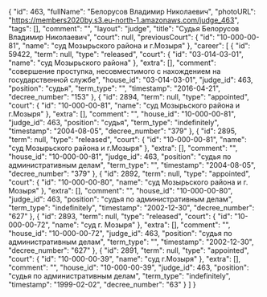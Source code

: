 {
    "id": 463,
    "fullName": "Белорусов Владимир Николаевич",
    "photoURL": "https://members2020by.s3.eu-north-1.amazonaws.com/judge_463",
    "tags": [],
    "comment": "",
    "layout": "judge",
    "title": "Судья Белорусов Владимир Николаевич",
    "court": null,
    "previousCourt": {
        "id": "10-000-00-81",
        "name": "суд Мозырьского района и г.Мозыря"
    },
    "career": [
        {
            "id": 59422,
            "term": null,
            "type": "released",
            "court": {
                "id": "03-014-03-01",
                "name": "суд Мозырьского района"
            },
            "extra": [],
            "comment": "совершение проступка, несовместимого с нахождением на государственной службе",
            "house_id": "03-014-03-01",
            "judge_id": 463,
            "position": "судья",
            "term_type": "",
            "timestamp": "2016-04-21",
            "decree_number": "153"
        },
        {
            "id": 2894,
            "term": null,
            "type": "appointed",
            "court": {
                "id": "10-000-00-81",
                "name": "суд Мозырьского района и г.Мозыря"
            },
            "extra": [],
            "comment": "",
            "house_id": "10-000-00-81",
            "judge_id": 463,
            "position": "судья",
            "term_type": "indefinitely",
            "timestamp": "2004-08-05",
            "decree_number": "379"
        },
        {
            "id": 2895,
            "term": null,
            "type": "released",
            "court": {
                "id": "10-000-00-81",
                "name": "суд Мозырьского района и г.Мозыря"
            },
            "extra": [],
            "comment": "",
            "house_id": "10-000-00-81",
            "judge_id": 463,
            "position": "судья по административным делам",
            "term_type": "",
            "timestamp": "2004-08-05",
            "decree_number": "379"
        },
        {
            "id": 2892,
            "term": null,
            "type": "appointed",
            "court": {
                "id": "10-000-00-80",
                "name": "суд Мозырьского района и г. Мозыря"
            },
            "extra": [],
            "comment": "",
            "house_id": "10-000-00-80",
            "judge_id": 463,
            "position": "судья по административным делам",
            "term_type": "indefinitely",
            "timestamp": "2002-12-30",
            "decree_number": "627"
        },
        {
            "id": 2893,
            "term": null,
            "type": "released",
            "court": {
                "id": "10-000-00-72",
                "name": "суд г. Мозыря"
            },
            "extra": [],
            "comment": "",
            "house_id": "10-000-00-72",
            "judge_id": 463,
            "position": "судья по административным делам",
            "term_type": "",
            "timestamp": "2002-12-30",
            "decree_number": "627"
        },
        {
            "id": 2891,
            "term": null,
            "type": "appointed",
            "court": {
                "id": "10-000-00-39",
                "name": "суд г.Мозыря"
            },
            "extra": [],
            "comment": "",
            "house_id": "10-000-00-39",
            "judge_id": 463,
            "position": "судья по административным делам",
            "term_type": "indefinitely",
            "timestamp": "1999-02-02",
            "decree_number": "63"
        }
    ]
}